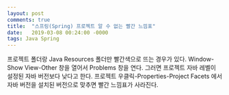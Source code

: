 ```yaml
---
layout: post
comments: true
title:  "스프링(Spring) 프로젝트 알 수 없는 빨간 느낌표"
date:   2019-03-08 00:24:00 -0000
tags: Java Spring
---
```

프로젝트 폴더랑 Java Resources 폴더만 빨간색으로 뜨는 경우가 있다.
Window-Show View-Other 창을 열어서 Problems 창을 연다.
그러면 프로젝트 자바 레벨이 설정된 자바 버전보다 낮다고 한다.
프로젝트 우클릭-Properties-Project Facets 에서 자바 버전을 설치된 버전으로 맞추면 빨간 느낌표가 사라진다.